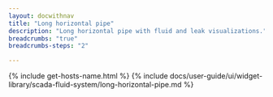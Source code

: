 ```yaml
---
layout: docwithnav
title: "Long horizontal pipe"
description: "Long horizontal pipe with fluid and leak visualizations."
breadcrumbs: "true"
breadcrumbs-steps: "2"

---
```

{% include get-hosts-name.html %}
{% include docs/user-guide/ui/widget-library/scada-fluid-system/long-horizontal-pipe.md %}
